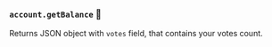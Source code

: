 ### `account.getBalance` 🔰

Returns JSON object with `votes` field, that contains your votes count.
